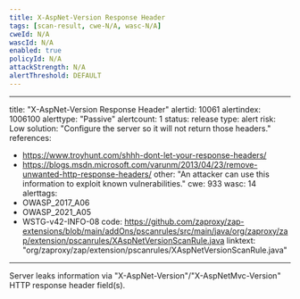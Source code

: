 ```yaml
---
title: X-AspNet-Version Response Header
tags: [scan-result, cwe-N/A, wasc-N/A]
cweId: N/A
wascId: N/A
enabled: true
policyId: N/A
attackStrength: N/A
alertThreshold: DEFAULT
---
```


---
title: "X-AspNet-Version Response Header"
alertid: 10061
alertindex: 1006100
alerttype: "Passive"
alertcount: 1
status: release
type: alert
risk: Low
solution: "Configure the server so it will not return those headers."
references:
   - https://www.troyhunt.com/shhh-dont-let-your-response-headers/
   - https://blogs.msdn.microsoft.com/varunm/2013/04/23/remove-unwanted-http-response-headers/
other: "An attacker can use this information to exploit known vulnerabilities."
cwe: 933
wasc: 14
alerttags: 
  - OWASP_2017_A06
  - OWASP_2021_A05
  - WSTG-v42-INFO-08
code: https://github.com/zaproxy/zap-extensions/blob/main/addOns/pscanrules/src/main/java/org/zaproxy/zap/extension/pscanrules/XAspNetVersionScanRule.java
linktext: "org/zaproxy/zap/extension/pscanrules/XAspNetVersionScanRule.java"
---
Server leaks information via "X-AspNet-Version"/"X-AspNetMvc-Version" HTTP response header field(s).

